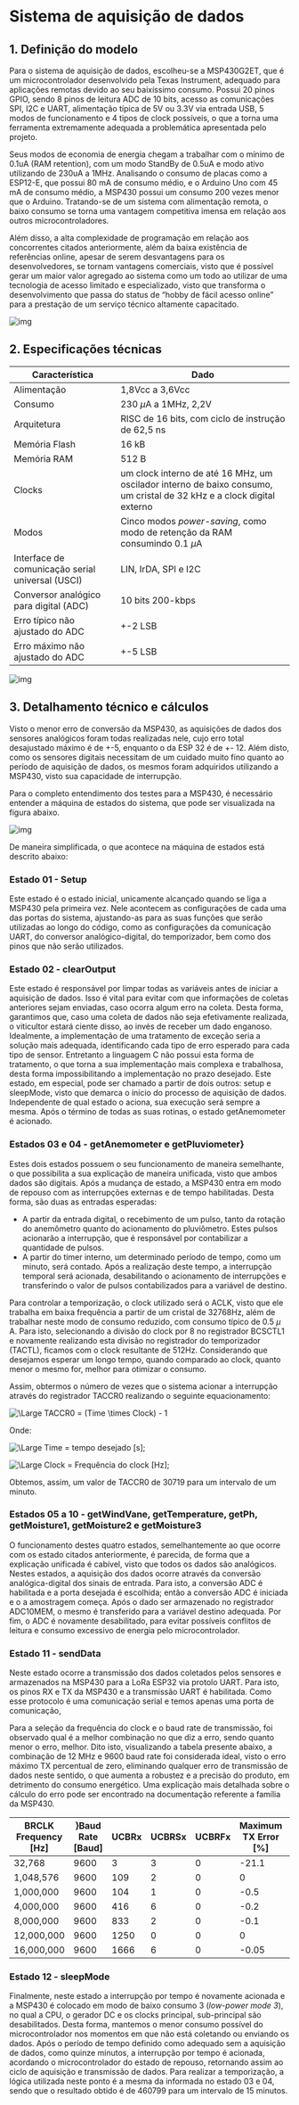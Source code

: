 # Sistema de aquisição de dados

## 1. Definição do modelo

Para o sistema de aquisição de dados, escolheu-se a MSP430G2ET, que é um microcontrolador desenvolvido pela Texas Instrument, adequado para aplicações remotas devido ao seu baixíssimo consumo. Possui 20 pinos GPIO, sendo 8 pinos de leitura ADC de 10 bits, acesso as comunicações SPI, I2C e UART, alimentação típica de 5V ou 3.3V via entrada USB, 5 modos de funcionamento e 4 tipos de clock possíveis, o que a torna uma ferramenta extremamente adequada a problemática apresentada pelo projeto.

Seus modos de economia de energia chegam a trabalhar com o mínimo de 0.1uA (RAM retention), com um modo StandBy de 0.5uA e modo ativo utilizando de 230uA a 1MHz. Analisando o consumo de placas como a ESP12-E, que possui 80 mA de consumo médio, e o Arduino Uno com 45 mA de consumo médio, a MSP430 possui um consumo 200 vezes menor que o Arduino. Tratando-se de um sistema com alimentação remota, o baixo consumo se torna uma vantagem competitiva imensa em relação aos outros microcontroladores. 

Além disso, a alta complexidade de programação em relação aos concorrentes citados anteriormente, além da baixa existência de referências online, apesar de serem desvantagens para os desenvolvedores, se tornam vantagens comerciais, visto que é possível gerar um maior valor agregado ao sistema como um todo ao utilizar de uma tecnologia de acesso limitado e especializado, visto que transforma o desenvolvimento que passa do status de “hobby de fácil acesso online” para a prestação de um serviço técnico altamente capacitado.

![img](imgs/msp430.jpg)

## 2. Especificações técnicas

|Característica|Dado|
|-|-|
|Alimentação|1,8Vcc a 3,6Vcc|
|Consumo|230 $\mu$A a 1MHz, 2,2V|
|Arquitetura|RISC de 16 bits, com ciclo de instrução de 62,5 ns|
|Memória Flash|16 kB|
|Memória RAM|512 B|
|Clocks|um clock interno de até 16 MHz, um oscilador interno de baixo consumo, um cristal de 32 kHz e a clock digital externo|
|Modos|Cinco modos _power-saving_, como modo de retenção da RAM consumindo 0.1 $\mu$A|
|Interface de comunicação serial universal (USCI)|LIN, IrDA, SPI e I2C|
|Conversor analógico para digital (ADC)|10 bits 200-kbps |
|Erro típico não ajustado do ADC|+-2 LSB|
|Erro máximo não ajustado do ADC|+-5 LSB|

![img](imgs/pinout_msp.jpg)

## 3. Detalhamento técnico e cálculos

Visto o menor erro de conversão da MSP430, as aquisições de dados dos sensores analógicos foram todas realizadas nele, cujo erro total desajustado máximo é de +-5, enquanto o da ESP 32 é de +- 12. Além disto, como os sensores digitais necessitam de um cuidado muito fino quanto ao período de aquisição de dados, os mesmos foram adquiridos utilizando a MSP430, visto sua capacidade de interrupção.

Para o completo entendimento dos testes para a MSP430, é necessário entender a máquina de estados do sistema, que pode ser visualizada na figura abaixo.

![img](imgs/fsm_MSP.png)

De maneira simplificada, o que acontece na máquina de estados está descrito abaixo:

### Estado 01 - Setup 

Este estado é o estado inicial, unicamente alcançado quando se liga a MSP430 pela primeira vez. Nele acontecem as configurações de cada uma das portas do sistema, ajustando-as para as suas funções que serão utilizadas ao longo do código, como as configurações da comunicação UART, do conversor analógico-digital, do temporizador, bem como dos pinos que não serão utilizados.

### Estado 02 - clearOutput

Este estado é responsável por limpar todas as variáveis antes de iniciar a aquisição de dados. Isso é vital para evitar com que informações de coletas anteriores sejam enviadas, caso ocorra algum erro na coleta. Desta forma, garantimos que, caso uma coleta de dados não seja efetivamente realizada, o viticultor estará ciente disso, ao invés de receber um dado enganoso. Idealmente, a implementação de uma tratamento de exceção seria a solução mais adequada, identificando cada tipo de erro esperado para cada tipo de sensor. Entretanto a linguagem C não possui esta forma de tratamento, o que torna a sua implementação mais complexa e trabalhosa, desta forma impossibilitando a implementação no prazo desejado. 
Este estado, em especial, pode ser chamado a partir de dois outros: setup e sleepMode, visto que demarca o início do processo de aquisição de dados. Independente de qual estado o aciona, sua execução será sempre a mesma. Após o término de todas as suas rotinas, o estado getAnemometer é acionado.

### Estados 03 e 04 - getAnemometer e getPluviometer}

Estes dois estados possuem o seu funcionamento de maneira semelhante, o que possibilita a sua explicação de maneira unificada, visto que ambos dados são digitais. Após a mudança de estado, a MSP430 entra em modo de repouso com as interrupções externas e de tempo habilitadas. Desta forma, são duas as entradas esperadas:

- A partir da entrada digital, o recebimento de um pulso, tanto da rotação do anemômetro quanto do acionamento do pluviômetro. Estes pulsos acionarão a interrupção, que é responsável por contabilizar a quantidade de pulsos.
- A partir do timer interno, um determinado período de tempo, como um minuto, será contado. Após a realização deste tempo, a interrupção temporal será acionada, desabilitando o acionamento de interrupções e transferindo o valor de pulsos contabilizados para a variável de destino.

Para controlar a temporização, o clock utilizado será o ACLK, visto que ele trabalha em baixa frequência a partir de um cristal de 32768Hz, além de trabalhar neste modo de consumo reduzido, com consumo típico de 0.5 $\mu$ A. Para isto, selecionando a divisão do clock por 8 no registrador BCSCTL1 e novamente realizando esta divisão no registrador do temporizador (TACTL), ficamos com o clock resultante de 512Hz. Considerando que desejamos esperar um longo tempo, quando comparado ao clock, quanto menor o mesmo for, melhor para otimizar o consumo. 

Assim, obtermos o número de vezes que o sistema acionar a interrupção através do registrador TACCR0 realizando o seguinte equacionamento:

![\Large TACCR0 = (Time \times Clock) - 1](https://latex.codecogs.com/svg.latex?\Large&space;TACCR0%20=%20(Time%20\times%20Clock)%20-%201)

Onde:

![\Large Time](https://latex.codecogs.com/svg.latex?\Large&space;Time) = tempo desejado [s];

![\Large Clock](https://latex.codecogs.com/svg.latex?\Large&space;Clock) = Frequência do clock [Hz];

Obtemos, assim, um valor de TACCR0 de 30719 para um intervalo de um minuto.


### Estados 05 a 10 - getWindVane, getTemperature, getPh, getMoisture1, getMoisture2 e getMoisture3

O funcionamento destes quatro estados, semelhantemente ao que ocorre com os estado citados anteriormente, é parecida, de forma que a explicação unificada é cabível, visto que todos os dados são analógicos. Nestes estados, a aquisição dos dados ocorre através da conversão analógica-digital dos sinais de entrada. Para isto, a conversão ADC é habilitada e a porta desejada é escolhida; então a conversão ADC é iniciada e o a amostragem começa. Após o dado ser armazenado no registrador ADC10MEM, o mesmo é transferido para a variável destino adequada. Por fim, o ADC é novamente desabilitado, para evitar possíveis conflitos de leitura e consumo excessivo de energia pelo microcontrolador.

### Estado 11 - sendData

Neste estado ocorre a transmissão dos dados coletados pelos sensores e armazenados na MSP430 para a LoRa ESP32 via protolo UART. Para isto, os pinos RX e TX da MSP430 e a transmissão UART é habilitada. Como esse protocolo é uma comunicação serial e temos apenas uma porta de comunicação,

Para a seleção da frequência do clock e o baud rate de transmissão, foi observado qual é a melhor combinação no que diz a erro, sendo quanto menor o erro, melhor. Dito isto, visualizando a tabela presente abaixo, a combinação de 12 MHz e 9600 baud rate foi considerada ideal, visto o erro máximo TX percentual de zero, eliminando qualquer erro de transmissão de dados neste sentido, o que aumenta a robustez e a precisão do produto, em detrimento do consumo energético. Uma explicação mais detalhada sobre o cálculo do erro pode ser encontrado na documentação referente a família da MSP430.


|BRCLK Frequency [Hz]|}Baud Rate [Baud]|UCBRx|UCBRSx|UCBRFx|Maximum TX Error [%]|Maximum RX Error [%]|
|-|-|-|-|-|-|-|
|32,768|9600|3|3|0|-21.1|15.2|-44.3|21.3|
|1,048,576|9600|109|2|0|0|-0.2|0.7|-1|0.8|
|1,000,000|9600|104|1|0|-0.5|0.6|-0.9|1.2|
|4,000,000|9600|416|6|0|-0.2|0.2|-0.2|0.4|
|8,000,000|9600|833|2|0|-0.1|0|-0.2|0.1|
|12,000,000|9600|1250|0|0|0|0|-0.05|0.05
|16,000,000|9600|1666|6|0|-0.05|0.05|-0.05|0.1|

### Estado 12 - sleepMode

Finalmente, neste estado a interrupção por tempo é novamente acionada e a MSP430 é colocado em modo de baixo consumo 3 (_low-power mode 3_), no qual a CPU, o gerador DC e os clocks principal, sub-principal são desabilitados. Desta forma, mantemos o menor consumo possível do microcontrolador nos momentos em que não está coletando ou enviando os dados. Após o período de tempo definido como adequado sem a aquisição de dados, como quinze minutos, a interrupção por tempo é acionada, acordando o microcontrolador do estado de repouso, retornando assim ao ciclo de aquisição e transmissão de dados. Para realizar a temporização, a lógica utilizada neste ponto é a mesma da informada no estado 03 e 04, sendo que o resultado obtido é de 460799 para um intervalo de 15 minutos.
